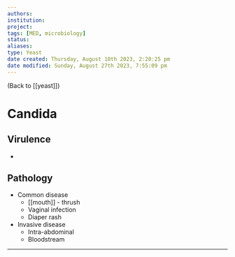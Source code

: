 ```yaml
---
authors: 
institution: 
project: 
tags: [MED, microbiology]
status: 
aliases: 
type: Yeast
date created: Thursday, August 10th 2023, 2:20:25 pm
date modified: Sunday, August 27th 2023, 7:55:09 pm
---
```


(Back to [[yeast]])

# Candida

## Virulence
- 
## Pathology
- Common disease
	- [[mouth]] - thrush
	- Vaginal infection
	- Diaper rash
- Invasive disease
	- Intra-abdominal
	- Bloodstream

---
